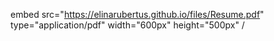 embed src="https://elinarubertus.github.io/files/Resume.pdf" type="application/pdf" width="600px" height="500px" /

